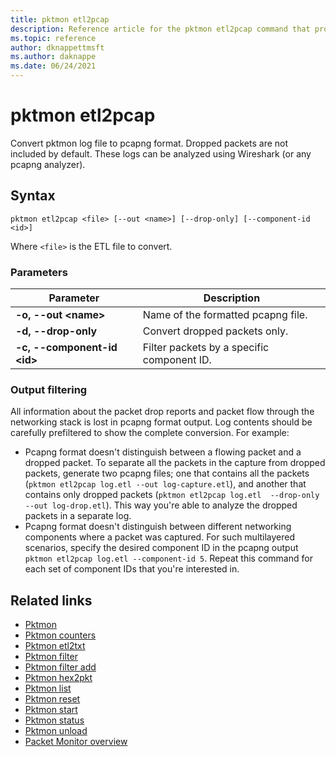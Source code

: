 ```yaml
---
title: pktmon etl2pcap
description: Reference article for the pktmon etl2pcap command that provides a listing of parameters and what they do.
ms.topic: reference
author: dknappettmsft
ms.author: daknappe
ms.date: 06/24/2021
---
```


# pktmon etl2pcap



Convert pktmon log file to pcapng format. Dropped packets are not included by default. These logs can be analyzed using Wireshark (or any pcapng analyzer).

## Syntax

```
pktmon etl2pcap <file> [--out <name>] [--drop-only] [--component-id <id>]
```

Where `<file>` is the ETL file to convert.

### Parameters

| **Parameter** | **Description** |
| ------------- | --------------- |
| **-o, --out \<name\>** | Name of the formatted pcapng file. |
| **-d, --drop-only** | Convert dropped packets only. |
| **-c, --component-id \<id\>** | Filter packets by a specific component ID. |

### Output filtering

All information about the packet drop reports and packet flow through the networking stack is lost in pcapng format output. Log contents should be carefully prefiltered to show the complete conversion. For example:

- Pcapng format doesn't distinguish between a flowing packet and a dropped packet. To separate all the packets in the capture from dropped packets, generate two pcapng files; one that contains all the packets (`pktmon etl2pcap log.etl --out log-capture.etl`), and another that contains only dropped packets (`pktmon etl2pcap log.etl  --drop-only --out log-drop.etl`). This way you're able to analyze the dropped packets in a separate log.
- Pcapng format doesn't distinguish between different networking components where a packet was captured. For such multilayered scenarios, specify the desired component ID in the pcapng output `pktmon etl2pcap log.etl --component-id 5`. Repeat this command for each set of component IDs that you're interested in.

## Related links

- [Pktmon](pktmon.md)
- [Pktmon counters](pktmon-counters.md)
- [Pktmon etl2txt](pktmon-etl2txt.md)
- [Pktmon filter](pktmon-filter.md)
- [Pktmon filter add](pktmon-filter-add.md)
- [Pktmon hex2pkt](pktmon-hex2pkt.md)
- [Pktmon list](pktmon-list.md)
- [Pktmon reset](pktmon-reset.md)
- [Pktmon start](pktmon-start.md)
- [Pktmon status](pktmon-status.md)
- [Pktmon unload](pktmon-unload.md)
- [Packet Monitor overview](/windows-server/networking/technologies/pktmon/pktmon)
